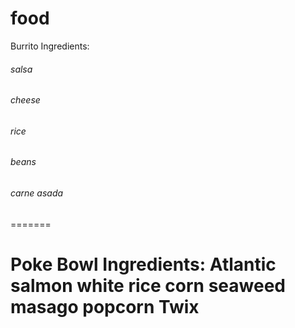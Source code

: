 # food

Burrito Ingredients:
###### salsa
###### cheese
###### rice
###### beans
###### carne asada
=======

Poke Bowl Ingredients:
Atlantic salmon
white rice
corn
seaweed
masago
popcorn
Twix
=======

